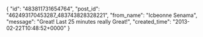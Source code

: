  {
   "id": "483811731654764",
   "post_id": "462493170453287_483743828328221",
   "from_name": "Icbeonne Senama",
   "message": "Great! Last 25 minutes really Great!",
   "created_time": "2013-02-22T10:48:52+0000"
 }

